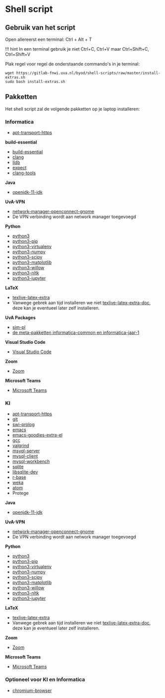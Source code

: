# Shell script

## Gebruik van het script

Open allereerst een terminal: Ctrl + Alt + T

!!! hint
    In een terminal gebruik je niet Ctrl+C, Ctrl+V maar Ctrl+Shift+C, Ctrl+Shift+V

Plak regel voor regel de onderstaande commando's in je terminal:
```
wget https://gitlab-fnwi.uva.nl/byod/shell-scripts/raw/master/install-extras.sh
sudo bash install-extras.sh
```

## Pakketten

Het shell script zal de volgende pakketten op je laptop installeren:

### Informatica

* [apt-transport-https](https://packages.ubuntu.com/focal/apt-transport-https)

**build-essential**

* [build-essential](https://packages.ubuntu.com/focal/build-essential)
* [clang](https://packages.ubuntu.com/focal/clang)
* [lldb](https://packages.ubuntu.com/focal/lldb)
* [expect](https://packages.ubuntu.com/focal/expect)
* [clang-tools](https://packages.ubuntu.com/focal/clang-tools)

**Java**

* [openjdk-11-jdk](https://packages.ubuntu.com/focal/openjdk-11-jdk)

**UvA-VPN**

* [network-manager-openconnect-gnome](https://packages.ubuntu.com/focal/network-manager-openconnect-gnome)
* De VPN verbinding wordt aan network manager toegevoegd

**Python**

* [python3](https://packages.ubuntu.com/focal/python3)
* [python3-pip](https://packages.ubuntu.com/focal/python3-pip)
* [python3-virtualenv](https://packages.ubuntu.com/focal/python3-virtualenv)
* [python3-numpy](https://packages.ubuntu.com/focal/python3-numpy)
* [python3-scipy](https://packages.ubuntu.com/focal/python3-scipy)
* [python3-matplotlib](https://packages.ubuntu.com/focal/python3-matplotlib)
* [python3-willow](https://packages.ubuntu.com/focal/python3-willow)
* [python3-nltk](https://packages.ubuntu.com/focal/python3-nltk)
* [python3-jupyter](https://packages.ubuntu.com/focal/jupyter)

**LaTeX**

* [texlive-latex-extra](https://packages.ubuntu.com/focal/texlive-latex-extra)
* Vanwege gebrek aan tijd installeren we niet [texlive-latex-extra-doc](https://packages.ubuntu.com/focal/texlive-latex-extra), deze kan je eventueel later zelf installeren.

**UvA Packages**

* [sim-pl](https://launchpad.net/~uva-informatica/+archive/ubuntu/sim-pl)
* [de meta-pakketten informatica-common en informatica-jaar-1](https://launchpad.net/~uva-informatica/+archive/ubuntu/meta-packages)

**Visual Studio Code**

* [Visual Studio Code](https://code.visualstudio.com/)

**Zoom**

* [Zoom](https://zoom.us)

**Microsoft Teams**

* [Microsoft Teams](https://www.microsoft.com/en-us/microsoft-teams/group-chat-software)

### KI

* [apt-transport-https](https://packages.ubuntu.com/focal/apt-transport-https)
* [git](https://packages.ubuntu.com/focal/git)
* [swi-prolog](https://packages.ubuntu.com/focal/swi-prolog)
* [emacs](https://packages.ubuntu.com/focal/emacs)
* [emacs-goodies-extra-el](https://packages.ubuntu.com/focal/emacs-goodies-extra-el)
* [gcc](https://packages.ubuntu.com/focal/gcc)
* [valgrind](https://packages.ubuntu.com/focal/valgrind)
* [msyql-server](https://packages.ubuntu.com/focal/mysql-server)
* [mysql-client](https://packages.ubuntu.com/focal/mysql-client)
* [mysql-workbench](https://packages.ubuntu.com/focal/mysql-workbench)
* [sqlite](https://packages.ubuntu.com/focal/sqlite)
* [libsqlite-dev](https://packages.ubuntu.com/focal/libsqlite-dev)
* [r-base](https://packages.ubuntu.com/focal/r-base)
* [weka](https://packages.ubuntu.com/focal/weka)
* [atom](https://packagecloud.io/AtomEditor/atom/packages/any/any/atom_1.29.0_amd64.deb)
* Protege

**Java**

* [openjdk-11-jdk](https://packages.ubuntu.com/focal/openjdk-11-jdk)

**UvA-VPN**

* [network-manager-openconnect-gnome](https://packages.ubuntu.com/focal/network-manager-openconnect-gnome)
* De VPN verbinding wordt aan network manager toegevoegd

**Python**

* [python3](https://packages.ubuntu.com/focal/python3)
* [python3-pip](https://packages.ubuntu.com/focal/python3-pip)
* [python3-virtualenv](https://packages.ubuntu.com/focal/python3-virtualenv)
* [python3-numpy](https://packages.ubuntu.com/focal/python3-numpy)
* [python3-scipy](https://packages.ubuntu.com/focal/python3-scipy)
* [python3-matplotlib](https://packages.ubuntu.com/focal/python3-matplotlib)
* [python3-willow](https://packages.ubuntu.com/focal/python3-willow)
* [python3-nltk](https://packages.ubuntu.com/focal/python3-nltk)
* [python3-jupyter](https://packages.ubuntu.com/focal/jupyter)

**LaTeX**

* [texlive-latex-extra](https://packages.ubuntu.com/focal/texlive-latex-extra)
* Vanwege gebrek aan tijd installeren we niet [texlive-latex-extra-doc](https://packages.ubuntu.com/focal/texlive-latex-extra), deze kan je eventueel later zelf installeren.

**Zoom**

* [Zoom](https://zoom.us)

**Microsoft Teams**

* [Microsoft Teams](https://www.microsoft.com/en-us/microsoft-teams/group-chat-software)

### Optioneel voor KI en Informatica

* [chromium-browser](https://packages.ubuntu.com/focal/chromium-browser)
